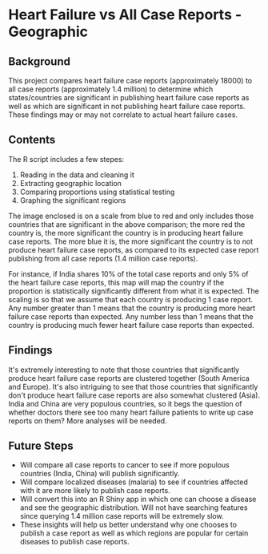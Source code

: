 # Heart Failure vs All Case Reports - Geographic

## Background
This project compares heart failure case reports (approximately 18000) to all case reports (approximately 1.4 million) to determine which states/countries are significant in publishing heart failure case reports as well as which are significant in not publishing heart failure case reports. These findings may or may not correlate to actual heart failure cases.

## Contents
The R script includes a few stepes: 
1. Reading in the data and cleaning it
2. Extracting geographic location
3. Comparing proportions using statistical testing
4. Graphing the significant regions

The image enclosed is on a scale from blue to red and only includes those countries that are significant in the above comparison; the more red the country is, the more significant the country is in producing heart failure case reports. The more blue it is, the more significant the country is to not produce heart failure case reports, as compared to its expected case report publishing from all case reports (1.4 million case reports).

For instance, if India shares 10% of the total case reports and only 5% of the heart failure case reports, this map will map the country if the proportion is statistically significantly different from what it is expected. The scaling is so that we assume that each country is producing 1 case report. Any number greater than 1 means that the country is producing more heart failure case reports than expected. Any number less than 1 means that the country is producing much fewer heart failure case reports than expected.

## Findings
It's extremely interesting to note that those countries that significantly produce heart failure case reports are clustered together (South America and Europe). It's also intriguing to see that those countries that significantly don't produce heart failure case reports are also somewhat clustered (Asia). India and China are very populous countries, so it begs the question of whether doctors there see too many heart failure patients to write up case reports on them? More analyses will be needed.

## Future Steps
- Will compare all case reports to cancer to see if more populous countries (India, China) will publish significantly.
- Will compare localized diseases (malaria) to see if countries affected with it are more likely to publish case reports. 
- Will convert this into an R Shiny app in which one can choose a disease and see the geographic distribution. Will not have searching features since querying 1.4 million case reports will be extremely slow.
- These insights will help us better understand why one chooses to publish a case report as well as which regions are popular for certain diseases to publish case reports.
